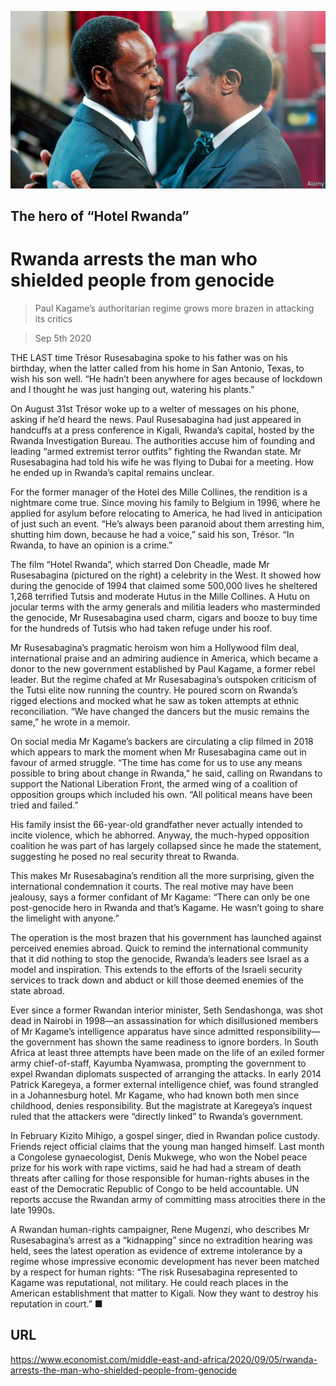 ![](./images/20200905_MAP004_0.jpg)

## The hero of “Hotel Rwanda”

# Rwanda arrests the man who shielded people from genocide

> Paul Kagame’s authoritarian regime grows more brazen in attacking its critics

> Sep 5th 2020

THE LAST time Trésor Rusesabagina spoke to his father was on his birthday, when the latter called from his home in San Antonio, Texas, to wish his son well. “He hadn’t been anywhere for ages because of lockdown and I thought he was just hanging out, watering his plants.”

On August 31st Trésor woke up to a welter of messages on his phone, asking if he’d heard the news. Paul Rusesabagina had just appeared in handcuffs at a press conference in Kigali, Rwanda’s capital, hosted by the Rwanda Investigation Bureau. The authorities accuse him of founding and leading “armed extremist terror outfits” fighting the Rwandan state. Mr Rusesabagina had told his wife he was flying to Dubai for a meeting. How he ended up in Rwanda’s capital remains unclear.

For the former manager of the Hotel des Mille Collines, the rendition is a nightmare come true. Since moving his family to Belgium in 1996, where he applied for asylum before relocating to America, he had lived in anticipation of just such an event. “He’s always been paranoid about them arresting him, shutting him down, because he had a voice,” said his son, Trésor. “In Rwanda, to have an opinion is a crime.”

The film “Hotel Rwanda”, which starred Don Cheadle, made Mr Rusesabagina (pictured on the right) a celebrity in the West. It showed how during the genocide of 1994 that claimed some 500,000 lives he sheltered 1,268 terrified Tutsis and moderate Hutus in the Mille Collines. A Hutu on jocular terms with the army generals and militia leaders who masterminded the genocide, Mr Rusesabagina used charm, cigars and booze to buy time for the hundreds of Tutsis who had taken refuge under his roof.

Mr Rusesabagina’s pragmatic heroism won him a Hollywood film deal, international praise and an admiring audience in America, which became a donor to the new government established by Paul Kagame, a former rebel leader. But the regime chafed at Mr Rusesabagina’s outspoken criticism of the Tutsi elite now running the country. He poured scorn on Rwanda’s rigged elections and mocked what he saw as token attempts at ethnic reconciliation. “We have changed the dancers but the music remains the same,” he wrote in a memoir.

On social media Mr Kagame’s backers are circulating a clip filmed in 2018 which appears to mark the moment when Mr Rusesabagina came out in favour of armed struggle. “The time has come for us to use any means possible to bring about change in Rwanda,” he said, calling on Rwandans to support the National Liberation Front, the armed wing of a coalition of opposition groups which included his own. “All political means have been tried and failed.”

His family insist the 66-year-old grandfather never actually intended to incite violence, which he abhorred. Anyway, the much-hyped opposition coalition he was part of has largely collapsed since he made the statement, suggesting he posed no real security threat to Rwanda.

This makes Mr Rusesabagina’s rendition all the more surprising, given the international condemnation it courts. The real motive may have been jealousy, says a former confidant of Mr Kagame: “There can only be one post-genocide hero in Rwanda and that’s Kagame. He wasn’t going to share the limelight with anyone.”

The operation is the most brazen that his government has launched against perceived enemies abroad. Quick to remind the international community that it did nothing to stop the genocide, Rwanda’s leaders see Israel as a model and inspiration. This extends to the efforts of the Israeli security services to track down and abduct or kill those deemed enemies of the state abroad.

Ever since a former Rwandan interior minister, Seth Sendashonga, was shot dead in Nairobi in 1998—an assassination for which disillusioned members of Mr Kagame’s intelligence apparatus have since admitted responsibility—the government has shown the same readiness to ignore borders. In South Africa at least three attempts have been made on the life of an exiled former army chief-of-staff, Kayumba Nyamwasa, prompting the government to expel Rwandan diplomats suspected of arranging the attacks. In early 2014 Patrick Karegeya, a former external intelligence chief, was found strangled in a Johannesburg hotel. Mr Kagame, who had known both men since childhood, denies responsibility. But the magistrate at Karegeya’s inquest ruled that the attackers were “directly linked” to Rwanda’s government.

In February Kizito Mihigo, a gospel singer, died in Rwandan police custody. Friends reject official claims that the young man hanged himself. Last month a Congolese gynaecologist, Denis Mukwege, who won the Nobel peace prize for his work with rape victims, said he had had a stream of death threats after calling for those responsible for human-rights abuses in the east of the Democratic Republic of Congo to be held accountable. UN reports accuse the Rwandan army of committing mass atrocities there in the late 1990s.

A Rwandan human-rights campaigner, Rene Mugenzi, who describes Mr Rusesabagina’s arrest as a “kidnapping” since no extradition hearing was held, sees the latest operation as evidence of extreme intolerance by a regime whose impressive economic development has never been matched by a respect for human rights: “The risk Rusesabagina represented to Kagame was reputational, not military. He could reach places in the American establishment that matter to Kigali. Now they want to destroy his reputation in court.” ■

## URL

https://www.economist.com/middle-east-and-africa/2020/09/05/rwanda-arrests-the-man-who-shielded-people-from-genocide
